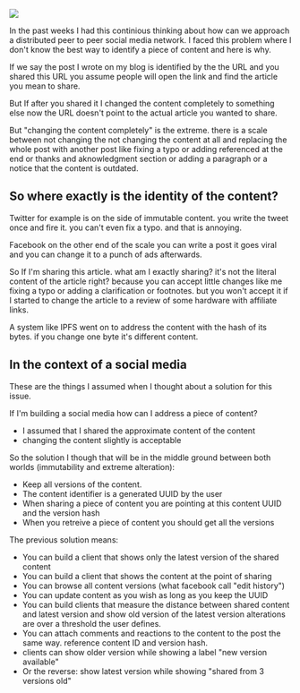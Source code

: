 ![](/public/IMG_20201225_123145.jpg)

In the past weeks I had this continious thinking about how can we approach a
distributed peer to peer social media network. I faced this problem where I
don't know the best way to identify a piece of content and here is why.

If we say the post I wrote on my blog is identified by the the URL and you
shared this URL you assume people will open the link and find the article you
mean to share.

But If after you shared it I changed the content completely to something else
now the URL doesn't point to the actual article you wanted to share.

But "changing the content completely" is the extreme. there is a scale between
not changing the not changing the content at all and replacing the whole post
with another post like fixing a typo or adding referenced at the end or thanks
and aknowledgment section or adding a paragraph or a notice that the content is
outdated.

## So where exactly is the identity of the content?

Twitter for example is on the side of immutable content. you write the tweet
once and fire it. you can't even fix a typo. and that is annoying.

Facebook on the other end of the scale you can write a post it goes viral and
you can change it to a punch of ads afterwards.

So If I'm sharing this article. what am I exactly sharing? it's not the literal
content of the article right? because you can accept little changes like me
fixing a typo or adding a clarification or footnotes. but you won't accept it if
I started to change the article to a review of some hardware with affiliate
links.

A system like IPFS went on to address the content with the hash of its bytes. if
you change one byte it's different content.

## In the context of a social media

These are the things I assumed when I thought about a solution for this issue.

If I'm building a social media how can I address a piece of content?

- I assumed that I shared the approximate content of the content
- changing the content slightly is acceptable

So the solution I though that will be in the middle ground between both worlds
(immutability and extreme alteration):

- Keep all versions of the content.
- The content identifier is a generated UUID by the user
- When sharing a piece of content you are pointing at this content UUID and the
  version hash
- When you retreive a piece of content you should get all the versions

The previous solution means:

- You can build a client that shows only the latest version of the shared
  content
- You can build a client that shows the content at the point of sharing
- You can browse all content versions (what facebook call "edit history")
- You can update content as you wish as long as you keep the UUID
- You can build clients that measure the distance between shared content and
  latest version and show old version of the latest version alterations are over
  a threshold the user defines.
- You can attach comments and reactions to the content to the post the same way.
  reference content ID and version hash.
- clients can show older version while showing a label "new version available"
- Or the reverse: show latest version while showing "shared from 3 versions old"
